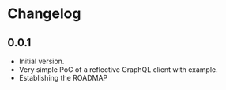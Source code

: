 # Changelog

## 0.0.1

- Initial version.
- Very simple PoC of a reflective GraphQL client with example.
- Establishing the ROADMAP
